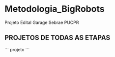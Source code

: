 # Metodologia_BigRobots
Projeto Edital Garage Sebrae PUCPR
## PROJETOS DE TODAS AS ETAPAS
´´´ projeto ´´´

